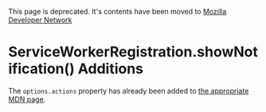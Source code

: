 This page is deprecated. It's contents have been moved to [Mozilla Developer Network](https://developer.mozilla.org/en-US/)

# ServiceWorkerRegistration.showNotification() Additions

The `options.actions` property has already been added to [the appropriate MDN page](https://developer.mozilla.org/en-US/docs/Web/API/ServiceWorkerRegistration/showNotification).

